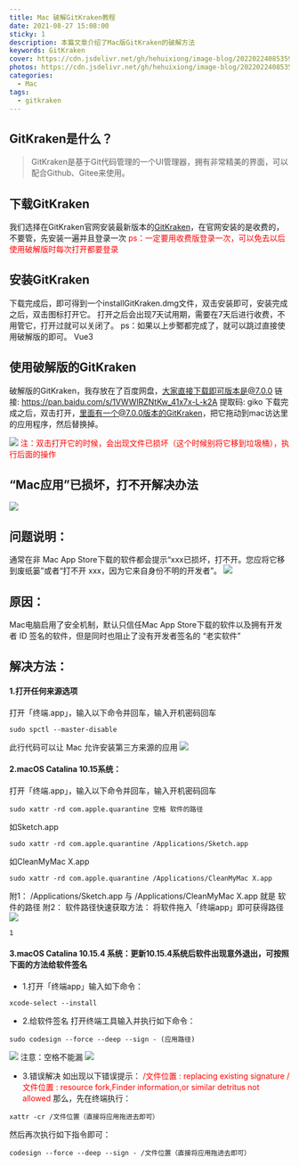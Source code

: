 ```yaml
---
title: Mac 破解GitKraken教程
date: 2021-08-27 15:08:00
sticky: 1
description: 本篇文章介绍了Mac版GitKraken的破解方法
keywords: GitKraken
cover: https://cdn.jsdelivr.net/gh/hehuixiong/image-blog/20220224085359.png
photos: https://cdn.jsdelivr.net/gh/hehuixiong/image-blog/20220224085359.png
categories:
  - Mac
tags:
  - gitkraken
---
```


## GitKraken是什么？

> GitKraken是基于Git代码管理的一个UI管理器，拥有非常精美的界面，可以配合Github、Gitee来使用。

## 下载GitKraken

我们选择在GitKraken官网安装最新版本的[GitKraken](https://www.gitkraken.com/)，在官网安装的是收费的，不要管，先安装一遍并且登录一次
<font color='red'> ps：一定要用收费版登录一次，可以免去以后使用破解版时每次打开都要登录 </font>

## 安装GitKraken

下载完成后，即可得到一个installGitKraken.dmg文件，双击安装即可，安装完成之后，双击图标打开它。
打开之后会出现7天试用期，需要在7天后进行收费，不用管它，打开过就可以关闭了。
ps：如果以上步鄹都完成了，就可以跳过直接使用破解版的即可。
Vue3
## 使用破解版的GitKraken

破解版的GitKraken，我存放在了百度网盘，大家直接下载即可版本是@7.0.0
链接: https://pan.baidu.com/s/1VWWlRZNtKw_41x7x-L-k2A 提取码: giko
下载完成之后，双击打开，里面有一个@7.0.0版本的GitKraken，把它拖动到mac访达里的应用程序，然后替换掉。

![](https://cdn.jsdelivr.net/gh/hehuixiong/image-blog/20220224085401.png)
<font color='red'> 注：双击打开它的时候，会出现文件已损坏（这个时候别将它移到垃圾桶），执行后面的操作 </font>

## “Mac应用”已损坏，打不开解决办法
![](https://cdn.jsdelivr.net/gh/hehuixiong/image-blog/20220224085402.png)

## 问题说明：
通常在非 Mac App Store下载的软件都会提示“xxx已损坏，打不开。您应将它移到废纸篓”或者“打不开 xxx，因为它来自身份不明的开发者”。
![](https://cdn.jsdelivr.net/gh/hehuixiong/image-blog/20220224085403.png)

## 原因：
Mac电脑启用了安全机制，默认只信任Mac App Store下载的软件以及拥有开发者 ID 签名的软件，但是同时也阻止了没有开发者签名的 “老实软件”

## 解决方法：
#### 1.打开任何来源选项
打开「终端.app」，输入以下命令并回车，输入开机密码回车
```
sudo spctl --master-disable
```
此行代码可以让 Mac 允许安装第三方来源的应用
![](https://cdn.jsdelivr.net/gh/hehuixiong/image-blog/20220224085404.png)

#### 2.macOS Catalina 10.15系统：
打开「终端.app」，输入以下命令并回车，输入开机密码回车
```
sudo xattr -rd com.apple.quarantine 空格 软件的路径
```
如Sketch.app
```
sudo xattr -rd com.apple.quarantine /Applications/Sketch.app
```
如CleanMyMac X.app
```
sudo xattr -rd com.apple.quarantine /Applications/CleanMyMac X.app
```
附1：
/Applications/Sketch.app
与
/Applications/CleanMyMac X.app
就是
软件的路径
附2：
软件路径快速获取方法：
将软件拖入「终端app」即可获得路径
![](https://cdn.jsdelivr.net/gh/hehuixiong/image-blog/20220224085405.gif)
```
1
```

#### 3.macOS Catalina 10.15.4 系统：更新10.15.4系统后软件出现意外退出，可按照下面的方法给软件签名
- 1.打开「终端app」输入如下命令：
```
xcode-select --install
```
- 2.给软件签名
打开终端工具输入并执行如下命令：
```
sudo codesign --force --deep --sign - (应用路径)
```
![](https://cdn.jsdelivr.net/gh/hehuixiong/image-blog/20220224085406.png)
注意：空格不能漏
![](https://cdn.jsdelivr.net/gh/hehuixiong/image-blog/20220224085407.png)
- 3.错误解决
如出现以下错误提示：
<font color='red'> /文件位置 : replacing existing signature </font>
<font color='red'> /文件位置 : resource fork,Finder information,or similar detritus not allowed </font>
那么，先在终端执行：
```
xattr -cr /文件位置（直接将应用拖进去即可）
```
然后再次执行如下指令即可：
```
codesign --force --deep --sign - /文件位置（直接将应用拖进去即可）
```